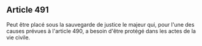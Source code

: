 Article 491
----
Peut être placé sous la sauvegarde de justice le majeur qui, pour l'une des
causes prévues à l'article 490, a besoin d'être protégé dans les actes de la vie
civile.
